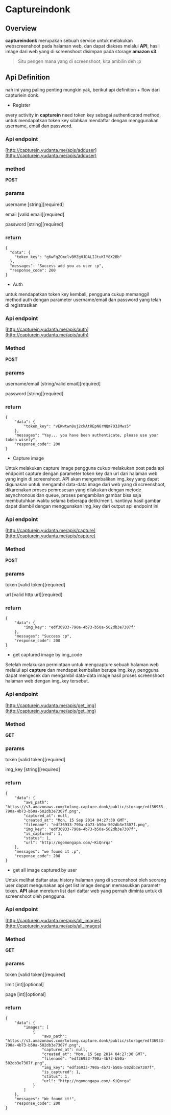 # Captureindonk

## Overview

**captureindonk** merupakan sebuah service untuk melakukan webscreenshoot pada halaman web, dan dapat diakses melalui **API**, hasil image dari web yang di screenshoot disimpan pada storage **amazon s3**.

> Situ pengen mana yang di screenshoot, kita ambilin deh :p

## Api Definition
nah ini yang paling penting mungkin yak, berikut api definition + flow dari capturiein donk.

*  Register

every activity in **capturein** need token key sebagai authenticated method, untuk mendapatkan token key silahkan mendaftar dengan menggunakan username, email dan password.
### Api endpoint
[http://capturein.yudanta.me/apis/adduser](http://capturein.yudanta.me/apis/adduser)

### method
**POST**

### params
username 	[string][required]

email		[valid email][required]

password	[string][required]

### return
```
{
  "data": {
    "token_key": "g6wFqZCmclvBMZgHJDALIJtuKlY8X2Bb"
  }, 
  "messages": "Success add you as user :p", 
  "response_code": 200
}
```

* Auth

untuk mendapatkan token key kembali, pengguna cukup memanggil method auth dengan parameter username/email dan password yang telah di registrasikan 

### Api endpoint
[http://capturein.yudanta.me/apis/auth](http://capturein.yudanta.me/apis/auth)

### Method
**POST**

### params
username/email 	[string/valid email][required]

password	[string][required]

### return
```
{
    "data": {
        "token_key": "vEKwtwn8uj2ckAtREpN6rNQm7O3JMws5"
    },
    "messages": "Yay... you have been authenticate, please use your token wisely",
    "response_code": 200
}
```

*  Capture image

Untuk melakukan capture image pengguna cukup melakukan post pada api endpoint capture dengan parameter token key dan url dari halaman web yang ingin di screenshoot. API akan mengembalikan img_key yang dapat digunakan untuk mengambil data-data image dari web yang di screenshoot, dikarenakan proses pemrosesan yang dilakukan dengan metode asynchronous dan queue, proses pengambilan gambar bisa saja membutuhkan waktu selama beberapa detik/menit. nantinya hasil gambar dapat diambil dengan menggunakan img_key dari output api endpoint ini

### Api endpoint
[http://capturein.yudanta.me/apis/capture](http://capturein.yudanta.me/apis/capture)

### Method
**POST**

### params
token 		[valid token][required]

url			[valid http url][required]

### return
```
{
    "data": {
        "img_key": "edf36933-790a-4b73-b50a-502db3e7307f"
    },
    "messages": "Success :p",
    "response_code": 200
}
```

* get captured image by img_code

Setelah melakukan permintaan untuk mengcapture sebuah halaman web melalui api **capture** dan mendapat kembalian berupa img_key, pengguna dapat mengecek dan mengambil data-data image hasil proses screenshoot halaman web dengan img_key tersebut.

### Api endpoint
[http://capturein.yudanta.me/apis/get_img](http://capturein.yudanta.me/apis/get_img)

### Method
**GET**

### params
token 		[valid token][required]

img_key			[string][required]

### return
```
{
    "data": {
        "aws_path": "https://s3.amazonaws.com/tolong.capture.donk/public/storage/edf36933-790a-4b73-b50a-502db3e7307f.png",
        "captured_at": null,
        "created_at": "Mon, 15 Sep 2014 04:27:30 GMT",
        "filename": "edf36933-790a-4b73-b50a-502db3e7307f.png",
        "img_key": "edf36933-790a-4b73-b50a-502db3e7307f",
        "is_captured": 1,
        "status": 1,
        "url": "http://ngomongapa.com/~KiQnrqa"
    },
    "messages": "we found it :p",
    "response_code": 200
}
```

* get all image captured by user

Untuk melihat daftar atau history halaman yang di screenshoot oleh seorang user dapat mengunakan api get list image dengan memasukkan parametr token. **API** akan mereturn list dari daftar web yang pernah diminta untuk di screenshoot oleh pengguna.

### Api endpoint
[http://capturein.yudanta.me/apis/all_images](http://capturein.yudanta.me/apis/all_images)

### Method
**GET**

### params
token 		[valid token][required]

limit		[int][optional]

page		[int][optional]

### return
```
{
    "data": {
        "images": [
            {
                "aws_path": "https://s3.amazonaws.com/tolong.capture.donk/public/storage/edf36933-790a-4b73-b50a-502db3e7307f.png",
                "captured_at": null,
                "created_at": "Mon, 15 Sep 2014 04:27:30 GMT",
                "filename": "edf36933-790a-4b73-b50a-502db3e7307f.png",
                "img_key": "edf36933-790a-4b73-b50a-502db3e7307f",
                "is_captured": 1,
                "status": 1,
                "url": "http://ngomongapa.com/~KiQnrqa"
            }
        ]
    },
    "messages": "We found it!",
    "response_code": 200
}
```